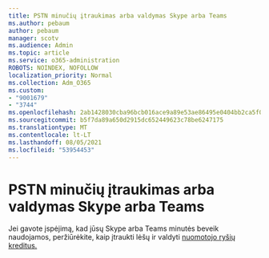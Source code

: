 ```yaml
---
title: PSTN minučių įtraukimas arba valdymas Skype arba Teams
ms.author: pebaum
author: pebaum
manager: scotv
ms.audience: Admin
ms.topic: article
ms.service: o365-administration
ROBOTS: NOINDEX, NOFOLLOW
localization_priority: Normal
ms.collection: Adm_O365
ms.custom:
- "9001679"
- "3744"
ms.openlocfilehash: 2ab1428030cba96bcb016ace9a89e53ae86495e0404bb2ca5f0ee4e4a11755a4
ms.sourcegitcommit: b5f7da89a650d2915dc652449623c78be6247175
ms.translationtype: MT
ms.contentlocale: lt-LT
ms.lasthandoff: 08/05/2021
ms.locfileid: "53954453"
---
```

# <a name="add-or-manage-pstn-minutes-for-skype-or-teams"></a>PSTN minučių įtraukimas arba valdymas Skype arba Teams

Jei gavote įspėjimą, kad jūsų Skype arba Teams minutės beveik naudojamos, peržiūrėkite, kaip įtraukti lėšų ir valdyti [nuomotojo ryšių kreditus.](https://docs.microsoft.com/microsoftteams/add-funds-and-manage-communications-credits)